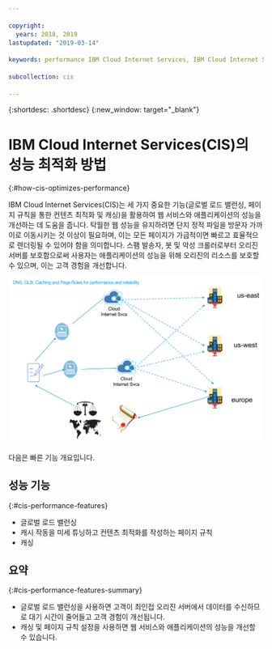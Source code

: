 ```yaml
---

copyright:
  years: 2018, 2019
lastupdated: "2019-03-14"

keywords: performance IBM Cloud Internet Services, IBM Cloud Internet Services, major features

subcollection: cis

---
```


{:shortdesc: .shortdesc}
{:new_window: target="_blank"}

# IBM Cloud Internet Services(CIS)의 성능 최적화 방법
{:#how-cis-optimizes-performance}

IBM Cloud Internet Services(CIS)는 세 가지 중요한 기능(글로벌 로드 밸런싱, 페이지 규칙을 통한 컨텐츠 최적화 및 캐싱)을 활용하여 웹 서비스와 애플리케이션의 성능을 개선하는 데 도움을 줍니다. 탁월한 웹 성능을 유지하려면 단지 정적 파일을 방문자 가까이로 이동시키는 것 이상이 필요하며, 이는 모든 페이지가 가급적이면 빠르고 효율적으로 렌더링될 수 있어야 함을 의미합니다. 스팸 발송자, 봇 및 악성 크롤러로부터 오리진 서버를 보호함으로써 사용자는 애플리케이션의 성능을 위해 오리진의 리소스를 보호할 수 있으며, 이는 고객 경험을 개선합니다.

![performance-graphic.png](images/performance-graphic.png)

다음은 빠른 기능 개요입니다.

## 성능 기능
{:#cis-performance-features}

 * 글로벌 로드 밸런싱 
 * 캐시 작동을 미세 튜닝하고 컨텐츠 최적화를 작성하는 페이지 규칙
 * 캐싱

## 요약
{:#cis-performance-features-summary}

 * 글로벌 로드 밸런싱을 사용하면 고객이 최인접 오리진 서버에서 데이터를 수신하므로 대기 시간이 줄어들고 고객 경험이 개선됩니다.
 * 캐싱 및 페이지 규칙 설정을 사용하면 웹 서비스와 애플리케이션의 성능을 개선할 수 있습니다.
